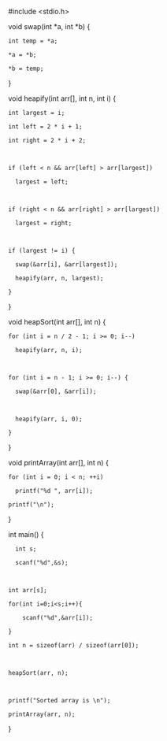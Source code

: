 #include <stdio.h>

  void swap(int *a, int *b) {

    int temp = *a;

    *a = *b;

    *b = temp;

  }

  

  void heapify(int arr[], int n, int i) {

    int largest = i;

    int left = 2 * i + 1;

    int right = 2 * i + 2;

  

    if (left < n && arr[left] > arr[largest])

      largest = left;

  

    if (right < n && arr[right] > arr[largest])

      largest = right;

  

    if (largest != i) {

      swap(&arr[i], &arr[largest]);

      heapify(arr, n, largest);

    }

  }

  

  void heapSort(int arr[], int n) {

    

    for (int i = n / 2 - 1; i >= 0; i--)

      heapify(arr, n, i);

  

    for (int i = n - 1; i >= 0; i--) {

      swap(&arr[0], &arr[i]);

      

      heapify(arr, i, 0);

    }

  }

 

  void printArray(int arr[], int n) {

    for (int i = 0; i < n; ++i)

      printf("%d ", arr[i]);

    printf("\n");

  }

  

  

  int main() {

      int s;

      scanf("%d",&s);

      

    int arr[s];

    for(int i=0;i<s;i++){

        scanf("%d",&arr[i]);

    }

    int n = sizeof(arr) / sizeof(arr[0]);

  

    heapSort(arr, n);

  

    printf("Sorted array is \n");

    printArray(arr, n);

  }

